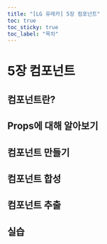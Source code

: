 ```yaml
---
title: "[LG 유레카] 5장 컴포넌트"
toc: true
toc_sticky: true
toc_label: "목차"
---
```


# 5장 컴포넌트

## 컴포넌트란?

## Props에 대해 알아보기

## 컴포넌트 만들기

## 컴포넌트 합성

## 컴포넌트 추출

## 실습

